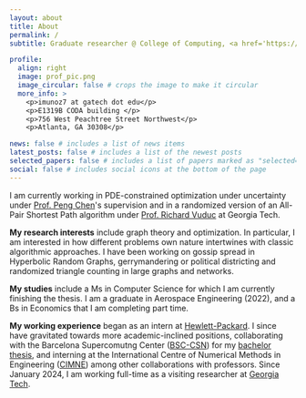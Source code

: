 ```yaml
---
layout: about
title: About
permalink: /
subtitle: Graduate researcher @ College of Computing, <a href='https://www.cc.gatech.edu/'>GT</a>. 

profile:
  align: right
  image: prof_pic.png
  image_circular: false # crops the image to make it circular
  more_info: >
    <p>imunoz7 at gatech dot edu</p>
    <p>E1319B CODA building </p>
    <p>756 West Peachtree Street Northwest</p>
    <p>Atlanta, GA 30308</p>

news: false # includes a list of news items
latest_posts: false # includes a list of the newest posts
selected_papers: false # includes a list of papers marked as "selected={true}"
social: false # includes social icons at the bottom of the page
---
```

I am currently working in PDE-constrained optimization under uncertainty under [Prof. Peng Chen](https://faculty.cc.gatech.edu/~pchen402/)'s supervision and in a randomized version of an All-Pair Shortest Path algorithm under [Prof. Richard Vuduc](https://vuduc.org/v2/) at Georgia Tech.

__My research interests__ include graph theory and optimization. In particular, I am interested in how different problems own nature intertwines with classic algorithmic approaches. 
I have been working on gossip spread in Hyperbolic Random Graphs, gerrymandering or political districting and randomized triangle counting in large graphs and networks.

__My studies__ include a Ms in Computer Science for which I am currently finishing the thesis. I am a graduate in Aerospace Engineering (2022), and a Bs in Economics that I am completing part time.

__My working experience__ began as an intern at [Hewlett-Packard](https://www.hp.com/us-en/hp-labs/research/overview.html).  I since have gravitated towards more academic-inclined positions, collaborating with the Barcelona Supercomutng Center ([BSC-CSN](https://www.bsc.es/)) for my [bachelor thesis](https://upcommons.upc.edu/handle/2117/372288), and interning at the International Centre of Numerical Methods in Engineering ([CIMNE](https://www.cimne.com/)) among other collaborations with professors. Since January 2024, I am working full-time as a visiting researcher at [Georgia Tech](https://www.cc.gatech.edu/).

<!--- 
I was also an active member of the ? during my undergraduate, was class representative all years, tresaurer of the student's union, mentor for first year students and student representaive in different faculty govern comissions.

# Write your biography here. Tell the world about yourself. Link to your favorite [subreddit](http://reddit.com). You can put a picture in, too. The code is already in, just name your picture `prof_pic.jpg` and put it in the `img/` folder.

# Put your address / P.O. box / other info right below your picture. You can also disable any of these elements by editing `profile` property of the YAML header of your `_pages/about.md`. Edit `_bibliography/papers.bib` and Jekyll will render your [publications page](/al-folio/publications/) automatically.

# Link to your social media connections, too. This theme is set up to use [Font Awesome icons](https://fontawesome.com/) and [Academicons](https://jpswalsh.github.io/academicons/), like the ones below. Add your Facebook, Twitter, LinkedIn, Google Scholar, or just disable all of them.
--->
